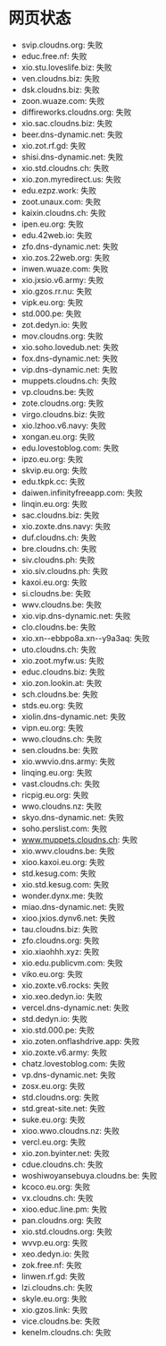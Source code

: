 # 网页状态
- svip.cloudns.org: 失败
- educ.free.nf: 失败
- xio.stu.loveslife.biz: 失败
- ven.cloudns.biz: 失败
- dsk.cloudns.biz: 失败
- zoon.wuaze.com: 失败
- diffireworks.cloudns.org: 失败
- xio.sac.cloudns.biz: 失败
- beer.dns-dynamic.net: 失败
- xio.zot.rf.gd: 失败
- shisi.dns-dynamic.net: 失败
- xio.std.cloudns.ch: 失败
- xio.zon.myredirect.us: 失败
- edu.ezpz.work: 失败
- zoot.unaux.com: 失败
- kaixin.cloudns.ch: 失败
- ipen.eu.org: 失败
- edu.42web.io: 失败
- zfo.dns-dynamic.net: 失败
- xio.zos.22web.org: 失败
- inwen.wuaze.com: 失败
- xio.jxsio.v6.army: 失败
- xio.gzos.rr.nu: 失败
- vipk.eu.org: 失败
- std.000.pe: 失败
- zot.dedyn.io: 失败
- mov.cloudns.org: 失败
- xio.soho.lovedub.net: 失败
- fox.dns-dynamic.net: 失败
- vip.dns-dynamic.net: 失败
- muppets.cloudns.ch: 失败
- vp.cloudns.be: 失败
- zote.cloudns.org: 失败
- virgo.cloudns.biz: 失败
- xio.lzhoo.v6.navy: 失败
- xongan.eu.org: 失败
- edu.lovestoblog.com: 失败
- ipzo.eu.org: 失败
- skvip.eu.org: 失败
- edu.tkpk.cc: 失败
- daiwen.infinityfreeapp.com: 失败
- linqin.eu.org: 失败
- sac.cloudns.biz: 失败
- xio.zoxte.dns.navy: 失败
- duf.cloudns.ch: 失败
- bre.cloudns.ch: 失败
- siv.cloudns.ph: 失败
- xio.siv.cloudns.ph: 失败
- kaxoi.eu.org: 失败
- si.cloudns.be: 失败
- wwv.cloudns.be: 失败
- xio.vip.dns-dynamic.net: 失败
- clo.cloudns.be: 失败
- xio.xn--ebbpo8a.xn--y9a3aq: 失败
- uto.cloudns.ch: 失败
- xio.zoot.myfw.us: 失败
- educ.cloudns.biz: 失败
- xio.zon.lookin.at: 失败
- sch.cloudns.be: 失败
- stds.eu.org: 失败
- xiolin.dns-dynamic.net: 失败
- vipn.eu.org: 失败
- wwo.cloudns.ch: 失败
- sen.cloudns.be: 失败
- xio.wwvio.dns.army: 失败
- linqing.eu.org: 失败
- vast.cloudns.ch: 失败
- ricpig.eu.org: 失败
- wwo.cloudns.nz: 失败
- skyo.dns-dynamic.net: 失败
- soho.perslist.com: 失败
- www.muppets.cloudns.ch: 失败
- xio.wwv.cloudns.be: 失败
- xioo.kaxoi.eu.org: 失败
- std.kesug.com: 失败
- xio.std.kesug.com: 失败
- wonder.dynx.me: 失败
- miao.dns-dynamic.net: 失败
- xioo.jxios.dynv6.net: 失败
- tau.cloudns.biz: 失败
- zfo.cloudns.org: 失败
- xio.xiaohhh.xyz: 失败
- xio.edu.publicvm.com: 失败
- viko.eu.org: 失败
- xio.zoxte.v6.rocks: 失败
- xio.xeo.dedyn.io: 失败
- vercel.dns-dynamic.net: 失败
- std.dedyn.io: 失败
- xio.std.000.pe: 失败
- xio.zoten.onflashdrive.app: 失败
- xio.zoxte.v6.army: 失败
- chatz.lovestoblog.com: 失败
- vp.dns-dynamic.net: 失败
- zosx.eu.org: 失败
- std.cloudns.org: 失败
- std.great-site.net: 失败
- suke.eu.org: 失败
- xioo.wwo.cloudns.nz: 失败
- vercl.eu.org: 失败
- xio.zon.byinter.net: 失败
- cdue.cloudns.ch: 失败
- woshiwoyansebuya.cloudns.be: 失败
- kcoco.eu.org: 失败
- vx.cloudns.ch: 失败
- xioo.educ.line.pm: 失败
- pan.cloudns.org: 失败
- xio.std.cloudns.org: 失败
- wvvp.eu.org: 失败
- xeo.dedyn.io: 失败
- zok.free.nf: 失败
- linwen.rf.gd: 失败
- lzi.cloudns.ch: 失败
- skyle.eu.org: 失败
- xio.gzos.link: 失败
- vice.cloudns.be: 失败
- kenelm.cloudns.ch: 失败
